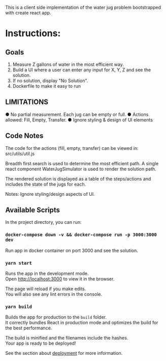 This is a client side implementation of the water jug problem bootstrapped with create react app.

# Instructions:

## Goals
1. Measure Z gallons of water in the most efficient way.
2. Build a UI where a user can enter any input for X, Y, Z and see the solution.
3. If no solution, display "No Solution".
4. Dockerfile to make it easy to run

## LIMITATIONS
● No partial measurement. Each jug can be empty or full.
● Actions allowed: Fill, Empty, Transfer.
● Ignore styling & design of UI elements

## Code Notes

The code for the actions (fill, empty, transfer) can be viewed in: src/utils/util.js

Breadth first search is used to determine the most efficient path. A single react component WaterJugSimulator is used to render the solution path.

The rendered solution is displayed as a table of the steps/actions and includes the state of the jugs for each.

Notes: Ignore styling/design aspects of UI.

## Available Scripts

In the project directory, you can run:

### `docker-compose down -v && docker-compose run -p 3000:3000 dev`

Run app in docker container on port 3000 and see the solution.

### `yarn start`

Runs the app in the development mode.<br />
Open [http://localhost:3000](http://localhost:3000) to view it in the browser.

The page will reload if you make edits.<br />
You will also see any lint errors in the console.

### `yarn build`

Builds the app for production to the `build` folder.<br />
It correctly bundles React in production mode and optimizes the build for the best performance.

The build is minified and the filenames include the hashes.<br />
Your app is ready to be deployed!

See the section about [deployment](https://facebook.github.io/create-react-app/docs/deployment) for more information.

